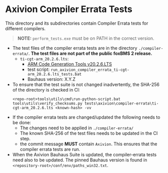 # Axivion Compiler Errata Tests

This directory and its subdirectories contain Compiler Errata tests for
different compilers.

> **NOTE:** ``perform_tests.exe`` must be on PATH in the correct version.

- The test files of the compiler errata tests are in the directory
  ``./compiler-errata/``.
  **The test files are not part of the public foxBMS 2 release.**
  - ``ti-cgt-arm_20.2.6.lts``:
    - [ARM Code Generation Tools v20.2.6.LTS](https://software-dl.ti.com/codegen/esd/cgt_public_sw/TMS470/20.2.6.LTS/README.html)
    - test script: ``run_axivion_compiler_errata_ti-cgt-arm_20.2.6.lts_tests.bat``
    - Bauhaus version: X.Y.Z
- To ensure that the test suite is not changed inadvertently, the SHA-256 of
  the directory is checked in CI:
  ```console
  <repo-root>tools\utils\cmd\run-python-script.bat tools\utils\verify_checksums.py tests\axivion\compiler-errata\ti-cgt-arm_20.2.6.lts <known-hash> -vv
  ```
- If the compiler errata tests are changed/updated the following needs to be done:
  - The changes need to be applied in ``./compiler-errata/``
  - The known SHA-256 of the test files needs to be updated in the CI step.
  - the commit message **MUST** contain ``Axivion``.
    This ensures that the compiler errata tests are run.
- When the Axivion Bauhaus Suite is updated, the compiler-errata tests need
  also to be updated.
  The pinned Bauhaus version is found in
  ``<repository-root>/conf/env/paths_win32.txt``.
